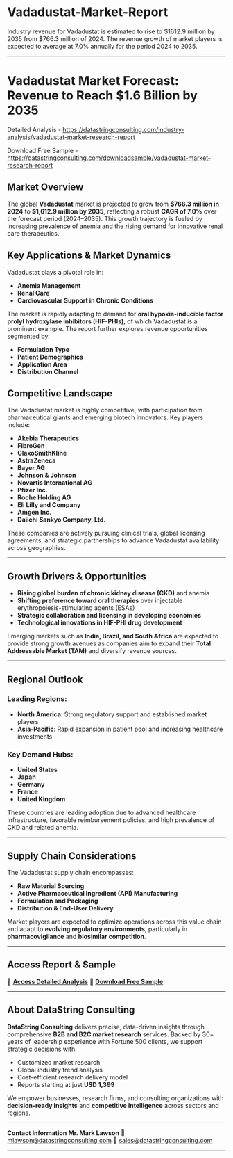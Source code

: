 # Vadadustat-Market-Report

Industry revenue for Vadadustat is estimated to rise to $1612.9 million by 2035 from $766.3 million of 2024. The revenue growth of market players is expected to average at 7.0% annually for the period 2024 to 2035.

---

# **Vadadustat Market Forecast: Revenue to Reach \$1.6 Billion by 2035**

Detailed Analysis - https://datastringconsulting.com/industry-analysis/vadadustat-market-research-report

Download Free Sample - https://datastringconsulting.com/downloadsample/vadadustat-market-research-report

## **Market Overview**

The global **Vadadustat** market is projected to grow from **\$766.3 million in 2024** to **\$1,612.9 million by 2035**, reflecting a robust **CAGR of 7.0%** over the forecast period (2024–2035). This growth trajectory is fueled by increasing prevalence of anemia and the rising demand for innovative renal care therapeutics.

## **Key Applications & Market Dynamics**

Vadadustat plays a pivotal role in:

* **Anemia Management**
* **Renal Care**
* **Cardiovascular Support in Chronic Conditions**

The market is rapidly adapting to demand for **oral hypoxia-inducible factor prolyl hydroxylase inhibitors (HIF-PHIs)**, of which Vadadustat is a prominent example. The report further explores revenue opportunities segmented by:

* **Formulation Type**
* **Patient Demographics**
* **Application Area**
* **Distribution Channel**

## **Competitive Landscape**

The Vadadustat market is highly competitive, with participation from pharmaceutical giants and emerging biotech innovators. Key players include:

* **Akebia Therapeutics**
* **FibroGen**
* **GlaxoSmithKline**
* **AstraZeneca**
* **Bayer AG**
* **Johnson & Johnson**
* **Novartis International AG**
* **Pfizer Inc.**
* **Roche Holding AG**
* **Eli Lilly and Company**
* **Amgen Inc.**
* **Daiichi Sankyo Company, Ltd.**

These companies are actively pursuing clinical trials, global licensing agreements, and strategic partnerships to advance Vadadustat availability across geographies.

---

## **Growth Drivers & Opportunities**

* **Rising global burden of chronic kidney disease (CKD)** and anemia
* **Shifting preference toward oral therapies** over injectable erythropoiesis-stimulating agents (ESAs)
* **Strategic collaboration and licensing in developing economies**
* **Technological innovations in HIF-PHI drug development**

Emerging markets such as **India, Brazil, and South Africa** are expected to provide strong growth avenues as companies aim to expand their **Total Addressable Market (TAM)** and diversify revenue sources.

---

## **Regional Outlook**

### **Leading Regions:**

* **North America**: Strong regulatory support and established market players
* **Asia-Pacific**: Rapid expansion in patient pool and increasing healthcare investments

### **Key Demand Hubs:**

* **United States**
* **Japan**
* **Germany**
* **France**
* **United Kingdom**

These countries are leading adoption due to advanced healthcare infrastructure, favorable reimbursement policies, and high prevalence of CKD and related anemia.

---

## **Supply Chain Considerations**

The Vadadustat supply chain encompasses:

* **Raw Material Sourcing**
* **Active Pharmaceutical Ingredient (API) Manufacturing**
* **Formulation and Packaging**
* **Distribution & End-User Delivery**

Market players are expected to optimize operations across this value chain and adapt to **evolving regulatory environments**, particularly in **pharmacovigilance** and **biosimilar competition**.

---

## **Access Report & Sample**

📘 [**Access Detailed Analysis**](https://datastringconsulting.com/industry-analysis/vadadustat-market-research-report)
📄 [**Download Free Sample**](https://datastringconsulting.com/downloadsample/vadadustat-market-research-report)

---

## **About DataString Consulting**

**DataString Consulting** delivers precise, data-driven insights through comprehensive **B2B and B2C market research** services. Backed by 30+ years of leadership experience with Fortune 500 clients, we support strategic decisions with:

* Customized market research
* Global industry trend analysis
* Cost-efficient research delivery model
* Reports starting at just **USD 1,399**

We empower businesses, research firms, and consulting organizations with **decision-ready insights** and **competitive intelligence** across sectors and regions.

---

**Contact Information**
**Mr. Mark Lawson**
📧 [mlawson@datastringconsulting.com](mailto:mlawson@datastringconsulting.com)
📧 [sales@datastringconsulting.com](mailto:sales@datastringconsulting.com)

---

